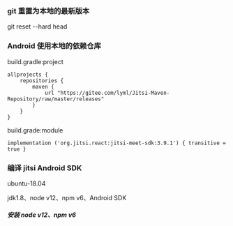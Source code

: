 ### git 重置为本地的最新版本

git reset --hard head

### Android 使用本地的依赖仓库

build.gradle:project

```
allprojects {
    repositories {
        maven {
            url "https://gitee.com/lyml/Jitsi-Maven-Repository/raw/master/releases"
        }
    }
}
```

build.grade:module

```
implementation ('org.jitsi.react:jitsi-meet-sdk:3.9.1') { transitive = true }
```

### 编译 jitsi Android SDK

ubuntu-18.04

jdk1.8、node v12、npm v6、Android SDK

##### 安装 node v12、npm v6

